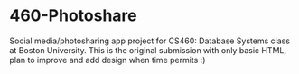 # 460-Photoshare

Social media/photosharing app project for CS460: Database Systems class at Boston University. This is the original submission with only basic HTML, plan to improve and add design when time permits :)
